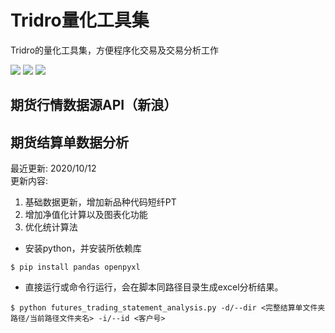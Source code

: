 # Tridro量化工具集
Tridro的量化工具集，方便程序化交易及交易分析工作
<p align="left">
    <img src ="https://img.shields.io/badge/platform-windows|linux|-green.svg" />
    <img src ="https://img.shields.io/badge/python-3.7+-blue.svg" />
    <img src ="https://img.shields.io/badge/license-Apache2.0-orange" />
</p>

## 期货行情数据源API（新浪）
  
## 期货结算单数据分析
最近更新: 2020/10/12  
更新内容: 
1. 基础数据更新，增加新品种代码短纤PT
2. 增加净值化计算以及图表化功能
3. 优化统计算法

* 安装python，并安装所依赖库
``` {.sourceCode .bash}
$ pip install pandas openpyxl
```

* 直接运行或命令行运行，会在脚本同路径目录生成excel分析结果。
``` {.sourceCode .bash}
$ python futures_trading_statement_analysis.py -d/--dir <完整结算单文件夹路径/当前路径文件夹名> -i/--id <客户号>
```
